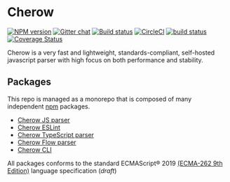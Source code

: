 # Cherow

[![NPM version](https://img.shields.io/npm/v/cherow.svg?style=flat-square)](https://www.npmjs.com/package/cherow)
[![Gitter chat](https://img.shields.io/gitter/room/Cherow/cherow.svg?style=flat-square)](https://gitter.im/cherow/cherow)
[![Build status](https://img.shields.io/appveyor/ci/Kflash/cherow/master.svg?style=flat-square&logo=appveyor)](https://ci.appveyor.com/project/Kflash/cherow/branch/master)
[![CircleCI](https://img.shields.io/circleci/project/github/cherow/cherow/master.svg?style=flat-square)](https://circleci.com/gh/cherow/cherow)
[![build status](https://img.shields.io/travis/cherow/cherow/master.svg?style=flat-square)](https://travis-ci.org/cherow/cherow)
[![Coverage Status](https://img.shields.io/coveralls/github/cherow/cherow/master.svg?style=flat-square)](https://coveralls.io/github/cherow/cherow?branch=master)

Cherow is a very fast and lightweight, standards-compliant, self-hosted javascript parser with high focus on both performance and stability.

## Packages

This repo is managed as a monorepo that is composed of many independent [npm](https://www.npmjs.com/) packages.

* [Cherow JS parser](https://github.com/cherow/cherow/tree/master/packages/cherow)
* [Cherow ESLint](https://github.com/cherow/cherow/tree/master/packages/cherow-eslint)
* [Cherow TypeScript parser](https://github.com/cherow/cherow/tree/master/packages/cherow-ts)
* [Cherow Flow parser](https://github.com/cherow/cherow/tree/master/packages/cherow-flow)
* [Cherow CLI](https://github.com/cherow/cherow/tree/master/packages/cherow-cli)

All packages conforms to the standard ECMAScript® 2019 [(ECMA-262 9th Edition)](https://tc39.github.io/ecma262/) language specification (*draft*)



